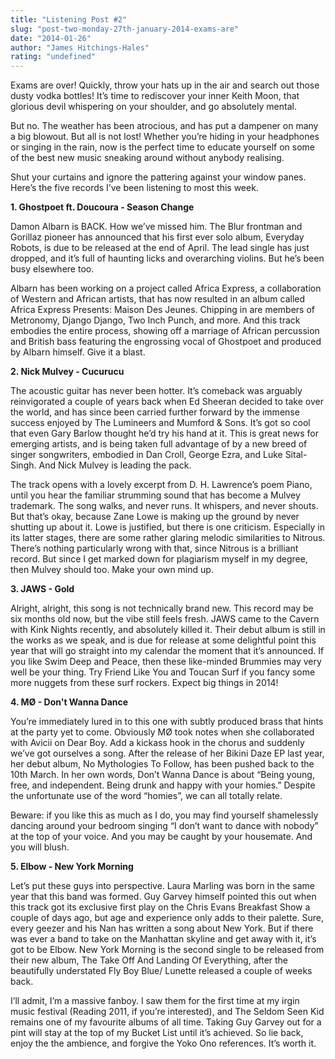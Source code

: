 ```yaml
---
title: "Listening Post #2"
slug: "post-two-monday-27th-january-2014-exams-are"
date: "2014-01-26"
author: "James Hitchings-Hales"
rating: "undefined"
---
```


Exams are over! Quickly, throw your hats up in the air and search out those dusty vodka bottles! It’s time to rediscover your inner Keith Moon, that glorious devil whispering on your shoulder, and go absolutely mental.

But no. The weather has been atrocious, and has put a dampener on many a big blowout. But all is not lost! Whether you’re hiding in your headphones or singing in the rain, now is the perfect time to educate yourself on some of the best new music sneaking around without anybody realising.

Shut your curtains and ignore the pattering against your window panes. Here’s the five records I’ve been listening to most this week.

**1\. Ghostpoet ft. Doucoura - Season Change**

Damon Albarn is BACK. How we’ve missed him. The Blur frontman and Gorillaz pioneer has announced that his first ever solo album, Everyday Robots, is due to be released at the end of April. The lead single has just dropped, and it’s full of haunting licks and overarching violins. But he’s been busy elsewhere too.

Albarn has been working on a project called Africa Express, a collaboration of Western and African artists, that has now resulted in an album called Africa Express Presents: Maison Des Jeunes. Chipping in are members of Metronomy, Django Django, Two Inch Punch, and more. And this track embodies the entire process, showing off a marriage of African percussion and British bass featuring the engrossing vocal of Ghostpoet and produced by Albarn himself. Give it a blast.

**2\. Nick Mulvey - Cucurucu**

The acoustic guitar has never been hotter. It’s comeback was arguably reinvigorated a couple of years back when Ed Sheeran decided to take over the world, and has since been carried further forward by the immense success enjoyed by The Lumineers and Mumford & Sons. It’s got so cool that even Gary Barlow thought he’d try his hand at it. This is great news for emerging artists, and is being taken full advantage of by a new breed of singer songwriters, embodied in Dan Croll, George Ezra, and Luke Sital-Singh. And Nick Mulvey is leading the pack.

The track opens with a lovely excerpt from D. H. Lawrence’s poem Piano, until you hear the familiar strumming sound that has become a Mulvey trademark. The song walks, and never runs. It whispers, and never shouts. But that’s okay, because Zane Lowe is making up the ground by never shutting up about it. Lowe is justified, but there is one criticism. Especially in its latter stages, there are some rather glaring melodic similarities to Nitrous. There’s nothing particularly wrong with that, since Nitrous is a brilliant record. But since I get marked down for plagiarism myself in my degree, then Mulvey should too. Make your own mind up.

**3\. JAWS - Gold**

Alright, alright, this song is not technically brand new. This record may be six months old now, but the vibe still feels fresh. JAWS came to the Cavern with Kink Nights recently, and absolutely killed it. Their debut album is still in the works as we speak, and is due for release at some delightful point this year that will go straight into my calendar the moment that it’s announced. If you like Swim Deep and Peace, then these like-minded Brummies may very well be your thing. Try Friend Like You and Toucan Surf if you fancy some more nuggets from these surf rockers. Expect big things in 2014!

**4\. MØ - Don't Wanna Dance**

You’re immediately lured in to this one with subtly produced brass that hints at the party yet to come. Obviously MØ took notes when she collaborated with Avicii on Dear Boy. Add a kickass hook in the chorus and suddenly we’ve got ourselves a song. After the release of her Bikini Daze EP last year, her debut album, No Mythologies To Follow, has been pushed back to the 10th March. In her own words, Don’t Wanna Dance is about “Being young, free, and independent. Being drunk and happy with your homies.” Despite the unfortunate use of the word “homies”, we can all totally relate.

Beware: if you like this as much as I do, you may find yourself shamelessly dancing around your bedroom singing “I don’t want to dance with nobody” at the top of your voice. And you may be caught by your housemate. And you will blush.

**5\. Elbow - New York Morning**

Let’s put these guys into perspective. Laura Marling was born in the same year that this band was formed. Guy Garvey himself pointed this out when this track got its exclusive first play on the Chris Evans Breakfast Show a couple of days ago, but age and experience only adds to their palette. Sure, every geezer and his Nan has written a song about New York. But if there was ever a band to take on the Manhattan skyline and get away with it, it’s got to be Elbow. New York Morning is the second single to be released from their new album, The Take Off And Landing Of Everything, after the beautifully understated Fly Boy Blue/ Lunette released a couple of weeks back.

I’ll admit, I’m a massive fanboy. I saw them for the first time at my irgin music festival (Reading 2011, if you’re interested), and The Seldom Seen Kid remains one of my favourite albums of all time. Taking Guy Garvey out for a pint will stay at the top of my Bucket List until it’s achieved. So lie back, enjoy the the ambience, and forgive the Yoko Ono references. It’s worth it.
